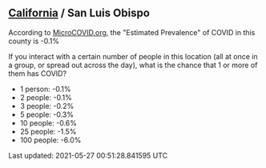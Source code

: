 
## [California](/united-states/california) / San Luis Obispo

According to [MicroCOVID.org](http://microcovid.org),
the "Estimated Prevalence" of COVID in this county is -0.1%

If you interact with a certain number of people in this location
(all at once in a group, or spread out across the day), what is the chance that
1 or more of them has COVID?

- 1 person: -0.1%
- 2 people: -0.1%
- 3 people: -0.2%
- 5 people: -0.3%
- 10 people: -0.6%
- 25 people: -1.5%
- 100 people: -6.0%

Last updated: 2021-05-27 00:51:28.841595 UTC
